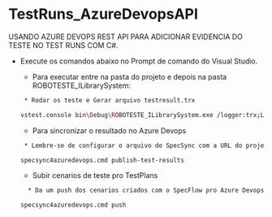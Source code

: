 # TestRuns_AzureDevopsAPI
USANDO AZURE DEVOPS REST API PARA ADICIONAR EVIDENCIA DO TESTE NO TEST RUNS COM C#.


* Execute os comandos abaixo no Prompt de comando do Visual Studio.
    * Para executar entre na pasta do projeto e depois na pasta ROBOTESTE_ILibrarySystem:
    ```bash
     * Rodar os teste e Gerar arquivo testresult.trx
    ```
    ```bash
    vstest.console bin\Debug\ROBOTESTE_ILibrarySystem.exe /logger:trx;LogFileName=testresult.trx
    ```

    * Para sincronizar o resultado no Azure Devops
    ```bash
     * Lembre-se de configurar o arquivo do SpecSync com a URL do projeto criado no Azure Devops
    ```
    ```bash
    specsync4azuredevops.cmd publish-test-results
    ```
    
    * Subir cenarios de teste pro TestPlans
    ```bash
      * Da um push dos cenarios criados com o SpecFlow pro Azure Devops
    ```
    ```bash
    specsync4azuredevops.cmd push
    ```
